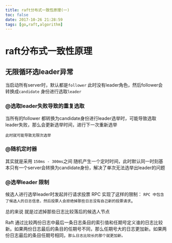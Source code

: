 ```yaml
---
title: raft分布式一致性原理(一)
toc: false
date: 2017-10-26 21:28:59
tags: [go,raft,algorithm]
---
```


# raft分布式一致性原理

## 无限循环选leader异常
当启动所有server时，默认都是`follower` 此时没有leader角色，然后follower会转换成`candidate` 身份进行选取`leader`
### @选取leader失败导致的重复选取
当所有的follower 都转换为candidate身份进行leader选举时，可能导致选取leader失败，那么会更新选举时间，进行下一次重新选举

`此时就可能导致无限次选举`

### @随机定时器
其实就是采用 `150ms - 300ms`之间 随机产生一个定时时间，此时默认同一时刻基本只有一个server会转换为candidate身份，解决了单次无法选举出leader的问题

### @选举leader 限制
候选人进行选举leader时发起并行请求投票 RPC 实现了这样的限制： `RPC 中包含了候选人的日志信息，然后投票人会拒绝掉那些日志没有自己新的投票请求`。

总的来说 就是过滤掉那些日志比较落后的候选人节点

Raft 通过比较两份日志中最后一条日志条目的索引值和任期号定义谁的日志比较新。如果两份日志最后的条目的任期号不同，那么任期号大的日志更加新。如果两份日志最后的条目任期号相同，`那么日志比较长的那个就更加新。`
